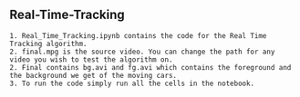 ## **Real-Time-Tracking**

    1. Real_Time_Tracking.ipynb contains the code for the Real Time Tracking algorithm.
    2. final.mpg is the source video. You can change the path for any video you wish to test the algorithm on.
    2. Final contains bg.avi and fg.avi which contains the foreground and the background we get of the moving cars.
    3. To run the code simply run all the cells in the notebook.
